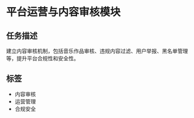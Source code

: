 # 平台运营与内容审核模块

## 任务描述
建立内容审核机制，包括音乐作品审核、违规内容过滤、用户举报、黑名单管理等，提升平台合规性和安全性。

## 标签
- 内容审核
- 运营管理
- 合规安全
